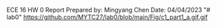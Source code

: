 ECE 16 HW 0 Report
Prepared by: Mingyang Chen Date: 04/04/2023
"# lab0" 
https://github.com/MYTC27/lab0/blob/main/Fig/c1_part1_a.gif.gif

